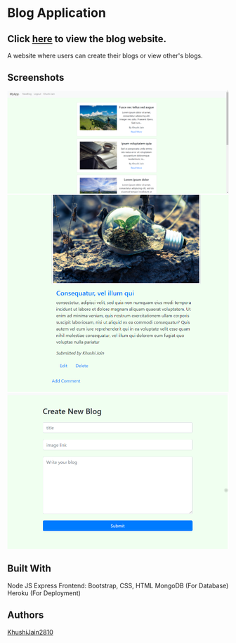 # Blog Application

## Click [here](https://morning-forest-85332.herokuapp.com/) to view the blog website.

A website where users can create their blogs or view other's blogs.

## Screenshots
![](/blogs.png)
![](/blog.png)
![](/create.png)

## Built With
Node JS
Express
Frontend: Bootstrap, CSS, HTML
MongoDB (For Database)
Heroku (For Deployment)

## Authors
[KhushiJain2810](https://github.com/KhushiJain2810)

